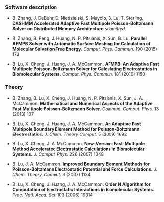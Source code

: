 ### Software description
* B. Zhang, J. DeBuhr, D. Niedzielski, S. Mayolo, B. Lu, T. Sterling. **DASHMM Accelerated
Adaptive Fast Multipole Poisson-Boltzmann Solver on Distributed Memory Architecture** 
_submitted._

* B. Zhang, B. Peng, J. Huang, N. P. Pitsianis, X. Sun, B. Lu. **Parallel AFMPB Solver 
with Automatic Surface Meshing for Calculation of Molecular Solvation Free Energy.** 
_Comput. Phys. Commun._ 190 (2015) 173 

* B. Lu, X. Cheng, J. Huang, J. A. McCammon. **AFMPB: An Adaptive Fast Multipole
Poisson-Boltzmann Solver for Calculating Electrostatics in Biomolecular Systems.** _Comput. Phys. Commun._ 
181 (2010) 1150

### Theory 
* B. Zhang, B. Lu, X. Cheng, J. Huang, N. P. Pitsianis, X. Sun, J. A. McCammon. 
**Mathematical and Numerical Aspects of the Adaptive Fast Multipole Poisson-Boltzmann
Solver.** _Commun. Comput. Phys._ 13 (2013) 107

* B. Lu, X. Cheng, J. Huang, J. A. McCammon. **An Adaptive Fast Multipole Boundary 
Element Method for Poisson-Boltzmann Electrostatics.** _J. Chem. Theory Comput._ 5 (2009) 1692

* B. Lu, X. Cheng, J. A. McCammon. **New-Version-Fast-Multipole Method Accelerated 
Electrostatic Calculations in Biomolecular Systems.** _J. Comput. Phys._ 226 (2007) 1348

* B. Lu, J. A. McCammon. **Improved Boundary Element Methods for 
Poisson-Boltzmann Electrostatic Potential and Force Calculations.** _J. Chem. Theory. Comput._
3 (2007) 1134

* B. Lu, X. Cheng, J. Huang, J. A. McCammon. **Order N Algorithm for 
Computation of Electrostatic Interactions in Biomolecular Systems.**
_Proc. Natl. Acad. Sci._ 103 (2006) 19314









